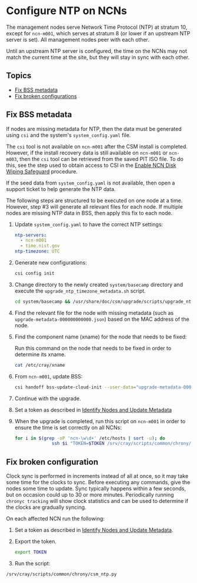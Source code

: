 # Configure NTP on NCNs

The management nodes serve Network Time Protocol (NTP) at stratum 10, except for `ncn-m001`, which serves at stratum 8 (or lower if an upstream NTP server is set). All management nodes peer with each other.

Until an upstream NTP server is configured, the time on the NCNs may not match the current time at the site, but they will stay in sync with each other.

## Topics

* [Fix BSS metadata](#fix-bss-metadata)
* [Fix broken configurations](#fix-broken-configuration)

## Fix BSS metadata

If nodes are missing metadata for NTP, then the data must be generated using `csi` and the system's `system_config.yaml` file.

The `csi` tool is not available on `ncn-m001` after the CSM install is completed. However, if the install recovery data is still available on `ncn-m001` or `ncn-m003`,
then the `csi` tool can be retrieved from the saved PIT ISO file. To do this, see the step used to obtain access to CSI in the
[Enable NCN Disk Wiping Safeguard](../../install/deploy_final_non-compute_node.md#5-enable-ncn-disk-wiping-safeguard) procedure.

If the seed data from `system_config.yaml` is not available, then open a support ticket to help generate the NTP data.

The following steps are structured to be executed on one node at a time. However, step #3 will generate all relevant files for each node. If multiple nodes are missing NTP data in BSS, then apply this fix to each node.

1. Update `system_config.yaml` to have the correct NTP settings:

    ```yaml
    ntp-servers:
      - ncn-m001
      - time.nist.gov
    ntp-timezone: UTC
    ```

1. Generate new configurations:

    ```bash
    csi config init
    ```

1. Change directory to the newly created `system/basecamp` directory and execute the `upgrade_ntp_timezone_metadata.sh` script.

    ```bash
    cd system/basecamp && /usr/share/doc/csm/upgrade/scripts/upgrade_ntp_timezone_metadata.sh
    ```

1. Find the relevant file for the node with missing metadata (such as `upgrade-metadata-000000000000.json`) based on the MAC address of the node.

1. Find the component name (xname) for the node that needs to be fixed:

    Run this command on the node that needs to be fixed in order to determine its xname.

    ```bash
    cat /etc/cray/xname
    ```

1. From `ncn-m001`, update BSS:

    ```bash
    csi handoff bss-update-cloud-init --user-data="upgrade-metadata-000000000000.json" --limit=<xname>`
    ```

1. Continue with the upgrade.

1. Set a token as described in [Identify Nodes and Update Metadata](Rebuild_NCNs/Identify_Nodes_and_Update_Metadata.md)

1. When the upgrade is completed, run this script on `ncn-m001` in order to ensure the time is set correctly on all NCNs:

    ```bash
    for i in $(grep -oP 'ncn-\w\d+' /etc/hosts | sort -u); do 
                  ssh $i "TOKEN=$TOKEN /srv/cray/scripts/common/chrony/csm_ntp.py"; done
    ```

## Fix broken configuration

Clock sync is performed in increments instead of all at once, so it may take some time for the clocks to sync.
Before executing any commands, give the nodes some time to update. Sync typically happens within a few seconds, but on
occasion could up to 30 or more minutes. Periodically running `chronyc tracking` will show clock statistics and can be
used to determine if the clocks are gradually syncing.

On each affected NCN run the following:

1. Set a token as described in [Identify Nodes and Update Metadata](Rebuild_NCNs/Identify_Nodes_and_Update_Metadata.md).

1. Export the token.

    ```bash
    export TOKEN
    ```

1. Run the script:

```bash
/srv/cray/scripts/common/chrony/csm_ntp.py
```
